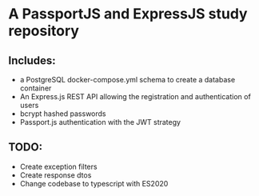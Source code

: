# A PassportJS and ExpressJS study repository
## Includes:
- a PostgreSQL docker-compose.yml schema to create a database container
- An Express.js REST API allowing the registration and authentication of users
- bcrypt hashed passwords
- Passport.js authentication with the JWT strategy  

## TODO:
- Create exception filters
- Create response dtos
- Change codebase to typescript with ES2020
